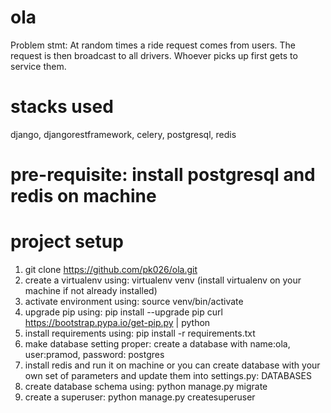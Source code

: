 # ola
Problem stmt:
At random times a ride request comes from users.
The request is then broadcast to all drivers.
Whoever picks up first gets to service them.

# stacks used
django, djangorestframework, celery, postgresql, redis

# pre-requisite: install postgresql and redis on machine

# project setup
1. git clone https://github.com/pk026/ola.git
2. create a virtualenv using: virtualenv venv (install virtualenv on your machine if not already installed)
3. activate environment using: source venv/bin/activate
4. upgrade pip using: pip install --upgrade pip
curl https://bootstrap.pypa.io/get-pip.py | python
5. install requirements using: pip install -r requirements.txt
6. make database setting proper: create a database with name:ola, user:pramod, password: postgres
7. install redis and run it on machine
or you can create database with your own set of parameters and update them into settings.py: DATABASES
7. create database schema using: python manage.py migrate
8. create a superuser: python manage.py createsuperuser
